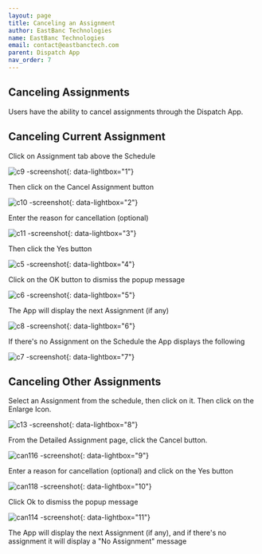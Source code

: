 ```yaml
---
layout: page
title: Canceling an Assignment
author: EastBanc Technologies
name: EastBanc Technologies
email: contact@eastbanctech.com
parent: Dispatch App
nav_order: 7
---
```


<section id="canceling-assignments" markdown="1">

# Canceling Assignments

Users have the ability to cancel assignments through the Dispatch App.

<section id="canceling-current-assignment" markdown="1">

## Canceling Current Assignment

Click on Assignment tab above the Schedule

![c9 -screenshot](../images/dispatch-app/da-cancelling/canceling-current-assignment1.png){: data-lightbox="1"}

Then click on the Cancel Assignment button

![c10 -screenshot](../images/dispatch-app/da-cancelling/canceling-current-assignment2.png){: data-lightbox="2"}

Enter the reason for cancellation (optional)

![c11 -screenshot](../images/dispatch-app/da-cancelling/canceling-current-assignment3.png){: data-lightbox="3"}

Then click the Yes button

![c5 -screenshot](../images/dispatch-app/da-cancelling/canceling-current-assignment5.png){: data-lightbox="4"}

Click on the OK button to dismiss the popup message

![c6 -screenshot](../images/dispatch-app/da-cancelling/canceling-current-assignment6.png){: data-lightbox="5"}

The App will display the next Assignment (if any)

![c8 -screenshot](../images/dispatch-app/da-cancelling/canceling-current-assignment7.png){: data-lightbox="6"}

If there's no Assignment on the Schedule the App displays the following

![c7 -screenshot](../images/dispatch-app/da-cancelling/canceling-current-assignment8.png){: data-lightbox="7"}
</section>

<section id="canceling-other-assignments" markdown="1">

## Canceling Other Assignments
Select an Assignment from the schedule, then click on it. Then click on the Enlarge Icon.

![c13 -screenshot](../images/dispatch-app/da-cancelling/canceling-other-assignments1.png){: data-lightbox="8"}

From the Detailed Assignment page, click the Cancel button.

![can116 -screenshot](../images/dispatch-app/da-cancelling/canceling-other-assignments2.png){: data-lightbox="9"}

Enter a reason for cancellation (optional) and click on the Yes button

![can118 -screenshot](../images/dispatch-app/da-cancelling/canceling-other-assignments3.png){: data-lightbox="10"}

Click Ok to dismiss the popup message

![can114 -screenshot](../images/dispatch-app/da-cancelling/canceling-other-assignments4.png){: data-lightbox="11"}

The App will display the next Assignment (if any), and if there's no assignment it will display a "No Assignment" message

</section>
</section>
